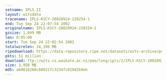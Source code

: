 ```yaml
---
setname: IPLS II
layout: witsdata
tracename: IPLS-KSCY-20020924-220254-1
end: Tue Sep 24 22:07:54 2002
originalname: IPLS-KSCY-20020924-220254-1
gzsize: 1,099 MB
len: 0:05:00
start: Tue Sep 24 22:02:54 2002
totalwirelen: 34,196 MB
ripedownload: https://data-repository.ripe.net/datasets/wits-archive/pma/long/ipls/2/IPLS-KSCY-20020924-220254-1.gz
pkts: 51 million
download: ftp://wits.cs.waikato.ac.nz/pma/long/ipls/2/IPLS-KSCY-20020924-220254-1.gz
size: 3,950 MB
md5: a6081b268c60021fc3234fc019d2b9eb
---
```

